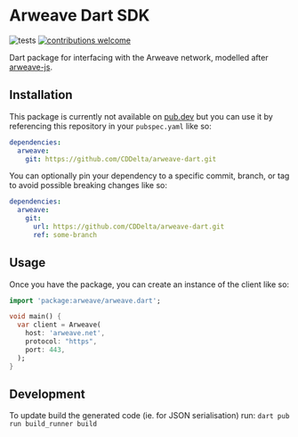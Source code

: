 # Arweave Dart SDK

![tests](https://github.com/CDDelta/arweave-dart/workflows/tests/badge.svg)
[![contributions welcome](https://img.shields.io/badge/contributions-welcome-brightgreen.svg?style=flat)](https://github.com/CDDelta/arweave-dart/issues)

Dart package for interfacing with the Arweave network, modelled after [arweave-js](https://github.com/ArweaveTeam/arweave-js).

## Installation

This package is currently not available on [pub.dev](https://pub.dev) but you can use it by referencing this repository in your `pubspec.yaml` like so:

```yaml
dependencies:
  arweave:
    git: https://github.com/CDDelta/arweave-dart.git
```

You can optionally pin your dependency to a specific commit, branch, or tag to avoid possible breaking changes like so:

```yaml
dependencies:
  arweave:
    git:
      url: https://github.com/CDDelta/arweave-dart.git
      ref: some-branch
```

## Usage

Once you have the package, you can create an instance of the client like so:

```dart
import 'package:arweave/arweave.dart';

void main() {
  var client = Arweave(
    host: 'arweave.net',
    protocol: "https",
    port: 443,
  );
}
```

## Development

To update build the generated code (ie. for JSON serialisation) run:
`dart pub run build_runner build`

